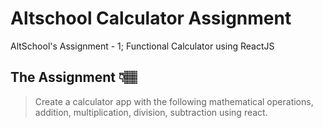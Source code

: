 # Altschool Calculator Assignment
AltSchool's Assignment - 1; Functional Calculator using ReactJS

## The Assignment 👇🏽
> Create a calculator app with the following mathematical operations, addition, multiplication, division, subtraction using react.
